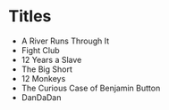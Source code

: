 # Titles

* A River Runs Through It
* Fight Club
* 12 Years a Slave
* The Big Short
* 12 Monkeys
* The Curious Case of Benjamin Button
* DanDaDan
